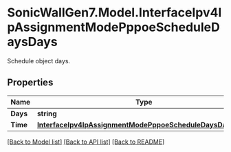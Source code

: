 # SonicWallGen7.Model.InterfaceIpv4IpAssignmentModePppoeScheduleDaysDays
Schedule object days.

## Properties

Name | Type | Description | Notes
------------ | ------------- | ------------- | -------------
**Days** | **string** |  | [optional] 
**Time** | [**InterfaceIpv4IpAssignmentModePppoeScheduleDaysDaysTime**](InterfaceIpv4IpAssignmentModePppoeScheduleDaysDaysTime.md) |  | [optional] 

[[Back to Model list]](../README.md#documentation-for-models) [[Back to API list]](../README.md#documentation-for-api-endpoints) [[Back to README]](../README.md)

